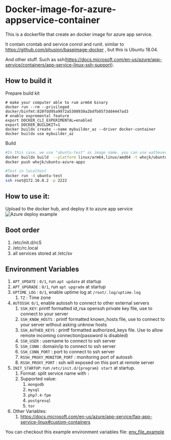 # Docker-image-for-azure-appservice-container
This is a dockerfile that create an docker image for azure app service. 

It contain crontab and service conrol and runit. similar to https://github.com/phusion/baseimage-docker , but this is Ubuntu 18.04.

And other stuff. Such as ssh(https://docs.microsoft.com/en-us/azure/app-service/containers/app-service-linux-ssh-support).

## How to build it

Prepare build kit
```
# make your computer able to rum arm64 binary
docker run --rm --privileged docker/binfmt:820fdd95a9972a5308930a2bdfb8573dd4447ad3
# enable expremental feature
export DOCKER_CLI_EXPERIMENTAL=enabled
export DOCKER_BUILDKIT=1
docker buildx create --name mybuilder_az --driver docker-container
docker buildx use mybuilder_az
```

Build
```bash
#In this case, we use "ubuntu-test" as image name. you can use wathever you want.
docker buildx build  --platform linux/arm64,linux/amd64 -t whojk/ubuntu-azure-apps . --output="type=docker"
docker push whojk/ubuntu-azure-apps

#Test in localhost
docker run -d ubuntu-test
ssh root@172.16.0.2 -p 2222
```

## How to use it:
Upload to the docker hub, and deploy it to azure app service
![Azure deploy example](https://i.imgur.com/uox9lwO.png)

## Boot order
1. /etc/init.d/rcS
2. /etc/rc.local
3. all services stored at /etc/sv

## Environment Variables

1. `APT_UPDATE` : `0/1`, run `apt update` at startup
1. `APT_UPGRADE` : `0/1`, run `apt upgrade` at startup
1. `UPTIME_LOG` : `0/1`, enable uptime log at `/root/.log/uptime.log`
    1. `TZ` : Time zone
1. `AUTOSSH`:  `0/1`, enable autossh to connect to other external servers
    1. `SSH_KEY`: printf formatted id_rsa openssh private key file, use to connect to your server
    1. `SSH_KNOW_HOSTS` : printf formatted known_hosts file, use to connect to your server without asking unknow hosts
    1. `SSH_AUTHED_KEYS` : printf formatted authorized_keys file. Use to allow remote incoming connection(password is disabled)
    1. `SSH_USER` : username to connect to ssh server
    1. `SSH_CONN` : domain/ip to connect to ssh server 
    1. `SSH_CONN_PORT` : port to connect to ssh server
    1. `RSSH_PROXY_MONITOR_PORT` : monitoring port of autossh
    1. `RSSH_PROXY_PORT` : ssh will exposed on this port at remote server
1. `INIT_STARTUP`: run `/etc/init.d/{program} start` at startup.
    1. Format: split service name with `:`
    1. Supported value:
        1. `mongodb`
        1. `mysql`
        1. `php7.4-fpm`
        1. `postgresql`
        1. `tor`
1. Other Variables:
    1. https://docs.microsoft.com/en-us/azure/app-service/faq-app-service-linux#custom-containers
    
You can checkout this example environment variables file: [env_file_example](env_file_example)